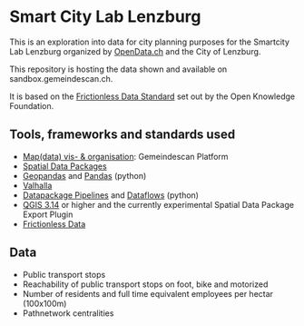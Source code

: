 # Smart City Lab Lenzburg

This is an exploration into data for city planning purposes for the Smartcity Lab Lenzburg organized by [OpenData.ch](https://opendata.ch/2020/10/smart-cities-on-the-rise/) and the City of Lenzburg.

This repository is hosting the data shown and available on sandbox.gemeindescan.ch.

It is based on the [Frictionless Data Standard](https://specs.frictionlessdata.io) set out by the Open Knowledge Foundation.

## Tools, frameworks and standards used

- [Map(data) vis- & organisation](https://bitbucket.org/cividi/gemeindescan-webui/): Gemeindescan Platform
- [Spatial Data Packages](https://bitbucket.org/cividi/gemeindescan-sample/)
- [Geopandas](https://geopandas.org/) and [Pandas](https://pandas.pydata.org/) (python)
- [Valhalla](https://github.com/valhalla/valhalla)
- [Datapackage Pipelines](https://github.com/frictionlessdata/datapackage-pipelines) and [Dataflows](https://github.com/datahq/dataflows) (python)
- [QGIS 3.14](https://qgis.org) or higher and the currently experimental Spatial Data Package Export Plugin
- [Frictionless Data](https://frictionlessdata.io)

## Data

- Public transport stops
- Reachability of public transport stops on foot, bike and motorized
- Number of residents and full time equivalent employees per hectar (100x100m)
- Pathnetwork centralities
